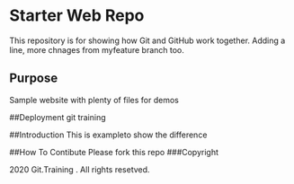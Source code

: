 # Starter Web Repo

This repository is for showing how Git and GitHub work together. Adding a line,
more chnages from myfeature branch too.

## Purpose

Sample website with plenty of files for demos

##Deployment
git training

##Introduction
This is exampleto show the difference

##How To Contibute
Please fork this repo
###Copyright

2020 Git.Training . All rights resetved.
